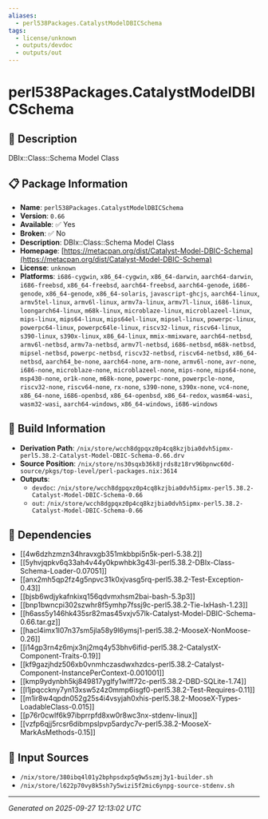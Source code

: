```yaml
---
aliases:
  - perl538Packages.CatalystModelDBICSchema
tags:
  - license/unknown
  - outputs/devdoc
  - outputs/out
---
```


# perl538Packages.CatalystModelDBICSchema

## 📝 Description

DBIx::Class::Schema Model Class

## 📋 Package Information

- **Name**: `perl538Packages.CatalystModelDBICSchema`
- **Version**: `0.66`
- **Available**: ✅ Yes
- **Broken**: ✅ No
- **Description**: DBIx::Class::Schema Model Class
- **Homepage**: [https://metacpan.org/dist/Catalyst-Model-DBIC-Schema](https://metacpan.org/dist/Catalyst-Model-DBIC-Schema)
- **License**: `unknown`
- **Platforms**: `i686-cygwin`, `x86_64-cygwin`, `x86_64-darwin`, `aarch64-darwin`, `i686-freebsd`, `x86_64-freebsd`, `aarch64-freebsd`, `aarch64-genode`, `i686-genode`, `x86_64-genode`, `x86_64-solaris`, `javascript-ghcjs`, `aarch64-linux`, `armv5tel-linux`, `armv6l-linux`, `armv7a-linux`, `armv7l-linux`, `i686-linux`, `loongarch64-linux`, `m68k-linux`, `microblaze-linux`, `microblazeel-linux`, `mips-linux`, `mips64-linux`, `mips64el-linux`, `mipsel-linux`, `powerpc-linux`, `powerpc64-linux`, `powerpc64le-linux`, `riscv32-linux`, `riscv64-linux`, `s390-linux`, `s390x-linux`, `x86_64-linux`, `mmix-mmixware`, `aarch64-netbsd`, `armv6l-netbsd`, `armv7a-netbsd`, `armv7l-netbsd`, `i686-netbsd`, `m68k-netbsd`, `mipsel-netbsd`, `powerpc-netbsd`, `riscv32-netbsd`, `riscv64-netbsd`, `x86_64-netbsd`, `aarch64_be-none`, `aarch64-none`, `arm-none`, `armv6l-none`, `avr-none`, `i686-none`, `microblaze-none`, `microblazeel-none`, `mips-none`, `mips64-none`, `msp430-none`, `or1k-none`, `m68k-none`, `powerpc-none`, `powerpcle-none`, `riscv32-none`, `riscv64-none`, `rx-none`, `s390-none`, `s390x-none`, `vc4-none`, `x86_64-none`, `i686-openbsd`, `x86_64-openbsd`, `x86_64-redox`, `wasm64-wasi`, `wasm32-wasi`, `aarch64-windows`, `x86_64-windows`, `i686-windows`

## 🔧 Build Information

- **Derivation Path**: `/nix/store/wcch8dgpqxz0p4cq8kzjbia0dvh5ipmx-perl5.38.2-Catalyst-Model-DBIC-Schema-0.66.drv`
- **Source Position**: `/nix/store/ns30sqxb36k8jrds8z18rv96bpnwc60d-source/pkgs/top-level/perl-packages.nix:3614`
- **Outputs**:
  - `devdoc`:  `/nix/store/wcch8dgpqxz0p4cq8kzjbia0dvh5ipmx-perl5.38.2-Catalyst-Model-DBIC-Schema-0.66`
  - `out`:  `/nix/store/wcch8dgpqxz0p4cq8kzjbia0dvh5ipmx-perl5.38.2-Catalyst-Model-DBIC-Schema-0.66`

## 🔗 Dependencies

- [[4w6dzhzmzn34hravxgb351mkbbpi5n5k-perl-5.38.2]]
- [[5yhvjqpkv6q33ah4v44y0kpwhbk3g43l-perl5.38.2-DBIx-Class-Schema-Loader-0.07051]]
- [[anx2mh5qp2fz4g5npvc31k0xjvasg5rq-perl5.38.2-Test-Exception-0.43]]
- [[bjsb6wdjykafnkixq156qdvmxhsm2bai-bash-5.3p3]]
- [[bnp1bwncpi302szwhr8f5ymhp7fssj9c-perl5.38.2-Tie-IxHash-1.23]]
- [[h6ass5y146hk435sr82mas45vxjv57lk-Catalyst-Model-DBIC-Schema-0.66.tar.gz]]
- [[hacl4imx1l07n37sm5jla58y9l6ymsj1-perl5.38.2-MooseX-NonMoose-0.26]]
- [[i14gp3rn4z6mjx3nj2mq4y53bhv6ifid-perl5.38.2-CatalystX-Component-Traits-0.19]]
- [[kf9gazjhdz506xb0vnmhczasdwxhzdcs-perl5.38.2-Catalyst-Component-InstancePerContext-0.001001]]
- [[kmp9ydynbh5kj849817yglfy1wlff72c-perl5.38.2-DBD-SQLite-1.74]]
- [[l1jpqcckny7yn13xsw5z4z0mmp6isgf0-perl5.38.2-Test-Requires-0.11]]
- [[m1ir8w4qpdn052g25s4i4vsyjah0xhis-perl5.38.2-MooseX-Types-LoadableClass-0.015]]
- [[p76r0cwlf6k97ibprrpfd8xw0r8wc3nx-stdenv-linux]]
- [[vzfp6qjj5rcsr6dibmpslpvp5ardyc7v-perl5.38.2-MooseX-MarkAsMethods-0.15]]

## 📁 Input Sources

- `/nix/store/380ibq4l01y2bphpsdxp5q9w5szmj3y1-builder.sh`
- `/nix/store/l622p70vy8k5sh7y5wizi5f2mic6ynpg-source-stdenv.sh`

---
*Generated on 2025-09-27 12:13:02 UTC*
